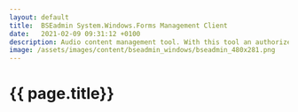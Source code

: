 ```yaml
---
layout: default
title:  BSEadmin System.Windows.Forms Management Client
date:   2021-02-09 09:31:12 +0100
description: Audio content management tool. With this tool an authorized Windows user can manage the content of BSEtunes.
image: /assets/images/content/bseadmin_windows/bseadmin_480x281.png
---
```


# {{ page.title}}

